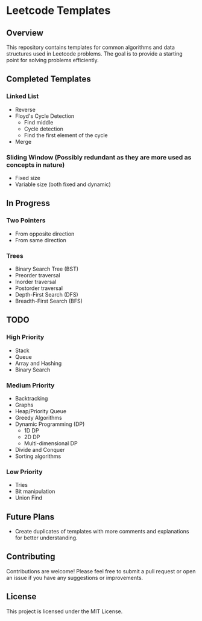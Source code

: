 # Leetcode Templates

## Overview
This repository contains templates for common algorithms and data structures used in Leetcode problems. The goal is to provide a starting point for solving problems efficiently.

## Completed Templates
### Linked List
- Reverse
- Floyd's Cycle Detection
  - Find middle
  - Cycle detection
  - Find the first element of the cycle
- Merge

### Sliding Window (Possibly redundant as they are more used as concepts in nature)
- Fixed size
- Variable size (both fixed and dynamic)

## In Progress
### Two Pointers
- From opposite direction
- From same direction

### Trees
- Binary Search Tree (BST)
- Preorder traversal
- Inorder traversal
- Postorder traversal
- Depth-First Search (DFS)
- Breadth-First Search (BFS)

## TODO
### High Priority
- Stack
- Queue
- Array and Hashing
- Binary Search

### Medium Priority
- Backtracking
- Graphs
- Heap/Priority Queue
- Greedy Algorithms
- Dynamic Programming (DP)
  - 1D DP
  - 2D DP
  - Multi-dimensional DP
- Divide and Conquer
- Sorting algorithms

### Low Priority
- Tries
- Bit manipulation
- Union Find

## Future Plans
- Create duplicates of templates with more comments and explanations for better understanding.

## Contributing
Contributions are welcome! Please feel free to submit a pull request or open an issue if you have any suggestions or improvements.

## License
This project is licensed under the MIT License.